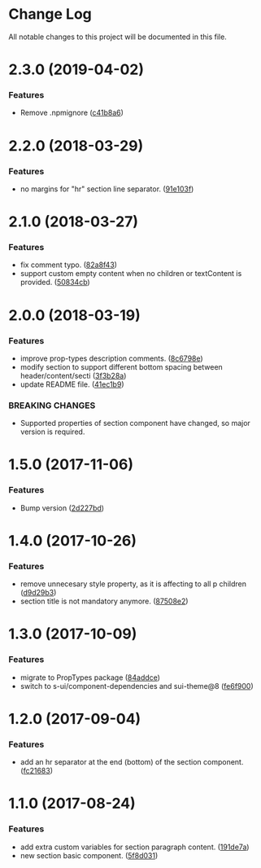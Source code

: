 # Change Log

All notable changes to this project will be documented in this file.

<a name="2.3.0"></a>
# 2.3.0 (2019-04-02)


### Features

* Remove .npmignore ([c41b8a6](https://github.com/SUI-Components/schibsted-spain-components/commit/c41b8a6))



<a name="2.2.0"></a>
# 2.2.0 (2018-03-29)


### Features

* no margins for "hr" section line separator. ([91e103f](https://github.com/SUI-Components/schibsted-spain-components/commit/91e103f))



<a name="2.1.0"></a>
# 2.1.0 (2018-03-27)


### Features

* fix comment typo. ([82a8f43](https://github.com/SUI-Components/schibsted-spain-components/commit/82a8f43))
* support custom empty content when no children or textContent is provided. ([50834cb](https://github.com/SUI-Components/schibsted-spain-components/commit/50834cb))



<a name="2.0.0"></a>
# 2.0.0 (2018-03-19)


### Features

* improve prop-types description comments. ([8c6798e](https://github.com/SUI-Components/schibsted-spain-components/commit/8c6798e))
* modify section to support different bottom spacing between header/content/secti ([3f3b28a](https://github.com/SUI-Components/schibsted-spain-components/commit/3f3b28a))
* update README file. ([41ec1b9](https://github.com/SUI-Components/schibsted-spain-components/commit/41ec1b9))


### BREAKING CHANGES

* Supported properties of section component have changed, so major version is required.



<a name="1.5.0"></a>
# 1.5.0 (2017-11-06)


### Features

* Bump version ([2d227bd](https://github.com/SUI-Components/schibsted-spain-components/commit/2d227bd))



<a name="1.4.0"></a>
# 1.4.0 (2017-10-26)


### Features

* remove unnecesary style property, as it is affecting to all p children ([d9d29b3](https://github.com/SUI-Components/schibsted-spain-components/commit/d9d29b3))
* section title is not mandatory anymore. ([87508e2](https://github.com/SUI-Components/schibsted-spain-components/commit/87508e2))



<a name="1.3.0"></a>
# 1.3.0 (2017-10-09)


### Features

* migrate to PropTypes package ([84addce](https://github.com/SUI-Components/schibsted-spain-components/commit/84addce))
* switch to s-ui/component-dependencies and sui-theme@8 ([fe6f900](https://github.com/SUI-Components/schibsted-spain-components/commit/fe6f900))



<a name="1.2.0"></a>
# 1.2.0 (2017-09-04)


### Features

* add an hr separator at the end (bottom) of the section component. ([fc21683](https://github.com/SUI-Components/schibsted-spain-components/commit/fc21683))



<a name="1.1.0"></a>
# 1.1.0 (2017-08-24)


### Features

* add extra custom variables for section paragraph content. ([191de7a](https://github.com/SUI-Components/schibsted-spain-components/commit/191de7a))
* new section basic component. ([5f8d031](https://github.com/SUI-Components/schibsted-spain-components/commit/5f8d031))



